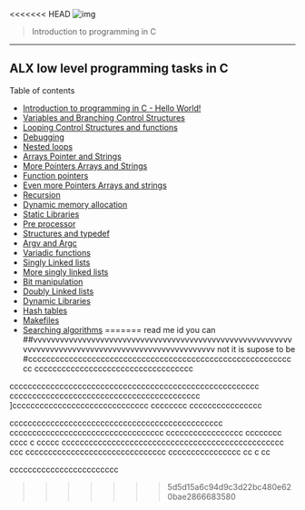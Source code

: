<<<<<<< HEAD
![img](https://assets.imaginablefutures.com/media/images/ALX_Logo.max-200x150.png)
  > Introduction to programming in C
<hr>

## ALX low level programming tasks in C

Table of contents
* [Introduction to programming in C - Hello World!](./0x00-hello_world/)
* [Variables and Branching Control   Structures](./0x01-variables_if_else_while/)
* [Looping Control Structures and functions](./0x02-functions_nested_loops/)
* [Debugging](./0x03-debugging/)
* [Nested loops ](./0x04-more_functions_nested_loops/)
* [Arrays Pointer and Strings](./0x05-pointers_arrays_strings/)
* [More Pointers Arrays and Strings](./0x06-pointers_arrays_strings/)
* [Function pointers](./0x0F-function_pointers/)
* [Even more Pointers Arrays and strings](./0x07-pointers_arrays_strings/)
* [Recursion](./0x08-recursion/)
* [Dynamic memory allocation](./0x0B-malloc_free/)
* [Static Libraries](./0x09-static_libraries/)
* [Pre processor](./0x0D-preprocessor/)
* [Structures and typedef](./0x0E-structures_typedef/)
* [Argv and Argc](./0x0A-argc_argv/)
* [Variadic functions](./0x10-variadic_functions/)
* [Singly Linked lists](./0x12-singly_linked_lists/)
* [More singly linked lists](./0x13-more_singly_linked_lists/)
* [Bit manipulation](./0x14-bit_manipulation/)
* [Doubly Linked lists](/0x17-doubly_linked_lists)
* [Dynamic Libraries](./0x18-dynamic_libraries)
* [Hash tables](/0x1A-hash_tables)
* [Makefiles](/0x1C-makefiles)
* [Searching algorithms](0x1E-search_algorithms)
=======
read me id you can 
##vvvvvvvvvvvvvvvvvvvvvvvvvvvvvvvvvvvvvvvvvvvvvvvvvvvvvvvvvvvvvvvvvvvvvvvvvvvvvvvvvvvvvvvvvvvvvvvvvvvvv
not it is supose to be 
#cccccccccccccccccccccccccccccccccccccccccccccccccccccccccccc
ccccccccccccccccccccccccccccccccccc





















ccccccccccccccccccccccccccccccccccccccccccccccccccccccc
cccccccccccccccccccccccccccccccccccccccccc
]cccccccccccccccccccccccccccccc
cccccccc
cccccccccccccccc




ccccccccccccccccccccccccccccccccccccccccccccccc
cccccccccccccccccccccccccccccccccc
ccccccccccccccccc
cccccccc\
cccc
c
ccccc
ccccccccccccccccccccccccccccccccccccccccccccccccc
ccc
ccccccccccccccccccccccccccccccc
cccccccccccccccc
cc
c
cc























cccccccccccccccccccccccc
>>>>>>> 5d5d15a6c94d9c3d22bc480e620bae2866683580
